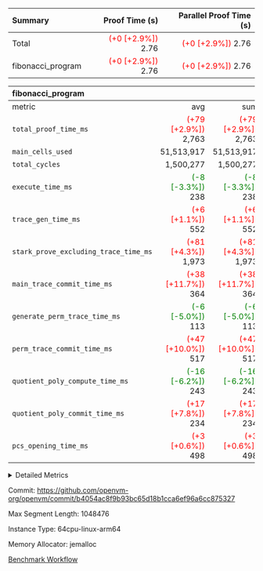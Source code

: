 | Summary | Proof Time (s) | Parallel Proof Time (s) |
|:---|---:|---:|
| Total | <span style='color: red'>(+0 [+2.9%])</span> 2.76 | <span style='color: red'>(+0 [+2.9%])</span> 2.76 |
| fibonacci_program | <span style='color: red'>(+0 [+2.9%])</span> 2.76 | <span style='color: red'>(+0 [+2.9%])</span> 2.76 |


| fibonacci_program |||||
|:---|---:|---:|---:|---:|
|metric|avg|sum|max|min|
| `total_proof_time_ms ` | <span style='color: red'>(+79 [+2.9%])</span> 2,763 | <span style='color: red'>(+79 [+2.9%])</span> 2,763 | <span style='color: red'>(+79 [+2.9%])</span> 2,763 | <span style='color: red'>(+79 [+2.9%])</span> 2,763 |
| `main_cells_used     ` |  51,513,917 |  51,513,917 |  51,513,917 |  51,513,917 |
| `total_cycles        ` |  1,500,277 |  1,500,277 |  1,500,277 |  1,500,277 |
| `execute_time_ms     ` | <span style='color: green'>(-8 [-3.3%])</span> 238 | <span style='color: green'>(-8 [-3.3%])</span> 238 | <span style='color: green'>(-8 [-3.3%])</span> 238 | <span style='color: green'>(-8 [-3.3%])</span> 238 |
| `trace_gen_time_ms   ` | <span style='color: red'>(+6 [+1.1%])</span> 552 | <span style='color: red'>(+6 [+1.1%])</span> 552 | <span style='color: red'>(+6 [+1.1%])</span> 552 | <span style='color: red'>(+6 [+1.1%])</span> 552 |
| `stark_prove_excluding_trace_time_ms` | <span style='color: red'>(+81 [+4.3%])</span> 1,973 | <span style='color: red'>(+81 [+4.3%])</span> 1,973 | <span style='color: red'>(+81 [+4.3%])</span> 1,973 | <span style='color: red'>(+81 [+4.3%])</span> 1,973 |
| `main_trace_commit_time_ms` | <span style='color: red'>(+38 [+11.7%])</span> 364 | <span style='color: red'>(+38 [+11.7%])</span> 364 | <span style='color: red'>(+38 [+11.7%])</span> 364 | <span style='color: red'>(+38 [+11.7%])</span> 364 |
| `generate_perm_trace_time_ms` | <span style='color: green'>(-6 [-5.0%])</span> 113 | <span style='color: green'>(-6 [-5.0%])</span> 113 | <span style='color: green'>(-6 [-5.0%])</span> 113 | <span style='color: green'>(-6 [-5.0%])</span> 113 |
| `perm_trace_commit_time_ms` | <span style='color: red'>(+47 [+10.0%])</span> 517 | <span style='color: red'>(+47 [+10.0%])</span> 517 | <span style='color: red'>(+47 [+10.0%])</span> 517 | <span style='color: red'>(+47 [+10.0%])</span> 517 |
| `quotient_poly_compute_time_ms` | <span style='color: green'>(-16 [-6.2%])</span> 243 | <span style='color: green'>(-16 [-6.2%])</span> 243 | <span style='color: green'>(-16 [-6.2%])</span> 243 | <span style='color: green'>(-16 [-6.2%])</span> 243 |
| `quotient_poly_commit_time_ms` | <span style='color: red'>(+17 [+7.8%])</span> 234 | <span style='color: red'>(+17 [+7.8%])</span> 234 | <span style='color: red'>(+17 [+7.8%])</span> 234 | <span style='color: red'>(+17 [+7.8%])</span> 234 |
| `pcs_opening_time_ms ` | <span style='color: red'>(+3 [+0.6%])</span> 498 | <span style='color: red'>(+3 [+0.6%])</span> 498 | <span style='color: red'>(+3 [+0.6%])</span> 498 | <span style='color: red'>(+3 [+0.6%])</span> 498 |



<details>
<summary>Detailed Metrics</summary>

| group | num_segments | keygen_time_ms | commit_exe_time_ms |
| --- | --- | --- | --- |
| fibonacci_program | 1 | 257 | 5 | 

| group | air_name | quotient_deg | interactions | constraints |
| --- | --- | --- | --- | --- |
| fibonacci_program | AccessAdapterAir<16> | 2 | 5 | 12 | 
| fibonacci_program | AccessAdapterAir<2> | 2 | 5 | 12 | 
| fibonacci_program | AccessAdapterAir<32> | 2 | 5 | 12 | 
| fibonacci_program | AccessAdapterAir<4> | 2 | 5 | 12 | 
| fibonacci_program | AccessAdapterAir<8> | 2 | 5 | 12 | 
| fibonacci_program | BitwiseOperationLookupAir<8> | 2 | 2 | 4 | 
| fibonacci_program | MemoryMerkleAir<8> | 2 | 4 | 39 | 
| fibonacci_program | PersistentBoundaryAir<8> | 2 | 3 | 7 | 
| fibonacci_program | PhantomAir | 2 | 3 | 5 | 
| fibonacci_program | Poseidon2PeripheryAir<BabyBearParameters>, 1> | 2 | 1 | 286 | 
| fibonacci_program | ProgramAir | 1 | 1 | 4 | 
| fibonacci_program | RangeTupleCheckerAir<2> | 1 | 1 | 4 | 
| fibonacci_program | Rv32HintStoreAir | 2 | 18 | 28 | 
| fibonacci_program | VariableRangeCheckerAir | 1 | 1 | 4 | 
| fibonacci_program | VmAirWrapper<Rv32BaseAluAdapterAir, BaseAluCoreAir<4, 8> | 2 | 20 | 37 | 
| fibonacci_program | VmAirWrapper<Rv32BaseAluAdapterAir, LessThanCoreAir<4, 8> | 2 | 18 | 40 | 
| fibonacci_program | VmAirWrapper<Rv32BaseAluAdapterAir, ShiftCoreAir<4, 8> | 2 | 24 | 91 | 
| fibonacci_program | VmAirWrapper<Rv32BranchAdapterAir, BranchEqualCoreAir<4> | 2 | 11 | 20 | 
| fibonacci_program | VmAirWrapper<Rv32BranchAdapterAir, BranchLessThanCoreAir<4, 8> | 2 | 13 | 35 | 
| fibonacci_program | VmAirWrapper<Rv32CondRdWriteAdapterAir, Rv32JalLuiCoreAir> | 2 | 10 | 18 | 
| fibonacci_program | VmAirWrapper<Rv32JalrAdapterAir, Rv32JalrCoreAir> | 2 | 16 | 20 | 
| fibonacci_program | VmAirWrapper<Rv32LoadStoreAdapterAir, LoadSignExtendCoreAir<4, 8> | 2 | 18 | 33 | 
| fibonacci_program | VmAirWrapper<Rv32LoadStoreAdapterAir, LoadStoreCoreAir<4> | 2 | 17 | 40 | 
| fibonacci_program | VmAirWrapper<Rv32MultAdapterAir, DivRemCoreAir<4, 8> | 2 | 25 | 84 | 
| fibonacci_program | VmAirWrapper<Rv32MultAdapterAir, MulHCoreAir<4, 8> | 2 | 24 | 31 | 
| fibonacci_program | VmAirWrapper<Rv32MultAdapterAir, MultiplicationCoreAir<4, 8> | 2 | 19 | 19 | 
| fibonacci_program | VmAirWrapper<Rv32RdWriteAdapterAir, Rv32AuipcCoreAir> | 2 | 12 | 14 | 
| fibonacci_program | VmConnectorAir | 2 | 5 | 11 | 

| group | air_name | segment | rows | prep_cols | perm_cols | main_cols | cells |
| --- | --- | --- | --- | --- | --- | --- | --- |
| fibonacci_program | AccessAdapterAir<8> | 0 | 128 |  | 16 | 17 | 4,224 | 
| fibonacci_program | BitwiseOperationLookupAir<8> | 0 | 65,536 | 3 | 8 | 2 | 655,360 | 
| fibonacci_program | MemoryMerkleAir<8> | 0 | 512 |  | 16 | 32 | 24,576 | 
| fibonacci_program | PersistentBoundaryAir<8> | 0 | 128 |  | 12 | 20 | 4,096 | 
| fibonacci_program | PhantomAir | 0 | 1 |  | 12 | 6 | 18 | 
| fibonacci_program | Poseidon2PeripheryAir<BabyBearParameters>, 1> | 0 | 256 |  | 8 | 300 | 78,848 | 
| fibonacci_program | ProgramAir | 0 | 8,192 |  | 8 | 10 | 147,456 | 
| fibonacci_program | RangeTupleCheckerAir<2> | 0 | 524,288 | 2 | 8 | 1 | 4,718,592 | 
| fibonacci_program | Rv32HintStoreAir | 0 | 4 |  | 44 | 32 | 304 | 
| fibonacci_program | VariableRangeCheckerAir | 0 | 262,144 | 2 | 8 | 1 | 2,359,296 | 
| fibonacci_program | VmAirWrapper<Rv32BaseAluAdapterAir, BaseAluCoreAir<4, 8> | 0 | 1,048,576 |  | 52 | 36 | 92,274,688 | 
| fibonacci_program | VmAirWrapper<Rv32BaseAluAdapterAir, LessThanCoreAir<4, 8> | 0 | 524,288 |  | 40 | 37 | 40,370,176 | 
| fibonacci_program | VmAirWrapper<Rv32BranchAdapterAir, BranchEqualCoreAir<4> | 0 | 262,144 |  | 28 | 26 | 14,155,776 | 
| fibonacci_program | VmAirWrapper<Rv32BranchAdapterAir, BranchLessThanCoreAir<4, 8> | 0 | 8 |  | 32 | 32 | 512 | 
| fibonacci_program | VmAirWrapper<Rv32CondRdWriteAdapterAir, Rv32JalLuiCoreAir> | 0 | 131,072 |  | 28 | 18 | 6,029,312 | 
| fibonacci_program | VmAirWrapper<Rv32JalrAdapterAir, Rv32JalrCoreAir> | 0 | 32 |  | 36 | 28 | 2,048 | 
| fibonacci_program | VmAirWrapper<Rv32LoadStoreAdapterAir, LoadStoreCoreAir<4> | 0 | 128 |  | 52 | 41 | 11,904 | 
| fibonacci_program | VmAirWrapper<Rv32RdWriteAdapterAir, Rv32AuipcCoreAir> | 0 | 16 |  | 28 | 20 | 768 | 
| fibonacci_program | VmConnectorAir | 0 | 2 | 1 | 16 | 5 | 42 | 

| group | segment | trace_gen_time_ms | total_proof_time_ms | total_cycles | total_cells | stark_prove_excluding_trace_time_ms | quotient_poly_compute_time_ms | quotient_poly_commit_time_ms | perm_trace_commit_time_ms | pcs_opening_time_ms | main_trace_commit_time_ms | main_cells_used | generate_perm_trace_time_ms | execute_time_ms |
| --- | --- | --- | --- | --- | --- | --- | --- | --- | --- | --- | --- | --- | --- | --- |
| fibonacci_program | 0 | 552 | 2,763 | 1,500,277 | 160,837,996 | 1,973 | 243 | 234 | 517 | 498 | 364 | 51,513,917 | 113 | 238 | 

| group | segment | trace_height_constraint | weighted_sum | threshold |
| --- | --- | --- | --- | --- |
| fibonacci_program | 0 | 0 | 3,932,542 | 2,013,265,921 | 
| fibonacci_program | 0 | 1 | 10,749,400 | 2,013,265,921 | 
| fibonacci_program | 0 | 2 | 1,966,271 | 2,013,265,921 | 
| fibonacci_program | 0 | 3 | 10,749,532 | 2,013,265,921 | 
| fibonacci_program | 0 | 4 | 1,664 | 2,013,265,921 | 
| fibonacci_program | 0 | 5 | 640 | 2,013,265,921 | 
| fibonacci_program | 0 | 6 | 7,209,100 | 2,013,265,921 | 
| fibonacci_program | 0 | 7 |  | 2,013,265,921 | 
| fibonacci_program | 0 | 8 | 35,535,101 | 2,013,265,921 | 

</details>


Commit: https://github.com/openvm-org/openvm/commit/b4054ac8f9b93bc65d18b1cca6ef96a6cc875327

Max Segment Length: 1048476

Instance Type: 64cpu-linux-arm64

Memory Allocator: jemalloc

[Benchmark Workflow](https://github.com/openvm-org/openvm/actions/runs/14078068510)
